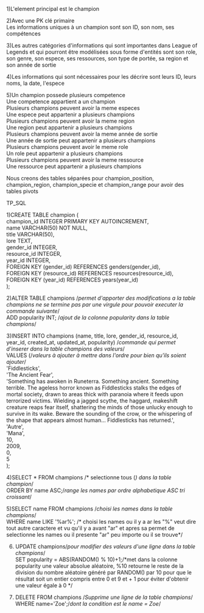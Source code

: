 1)L'element principal est le champion

2)Avec une PK clé primaire  
Les informations uniques à un champion sont son ID, son nom, ses compétences

3)Les autres catégories d'informations qui sont importantes dans League of Legends et qui pourront être modélisées sous forme d'entités sont son role, son genre, son espece, ses ressources, son type de portée, sa region et son année de sortie

4)Les informations qui sont nécessaires pour les décrire sont leurs ID, leurs noms, la date, l'espece

5)Un champion possede plusieurs competence  
Une competence appartient a un champion  
Plusieurs champions peuvent avoir la meme especes  
Une espece peut appartenir a plusieurs champions  
Plusieurs champions peuvent avoir la meme region   
Une region peut appartenir a plusieurs champions  
Plusieurs champions peuvent avoir la meme année de sortie   
Une année de sortie peut appartenir a plusieurs champions  
Plusieurs champions peuvent avoir le meme role   
Un role peut appartenir a plusieurs champions  
Plusieurs champions peuvent avoir la meme ressource   
Une ressource peut appartenir a plusieurs champions  

Nous creons des tables séparées pour champion_position, champion_region, champion_specie et champion_range pour avoir des tables pivots

TP_SQL

1)CREATE TABLE champion (  
	champion_id INTEGER PRIMARY KEY AUTOINCREMENT,  
	name VARCHAR(50) NOT NULL,  
	title VARCHAR(50),  
	lore TEXT,  
	gender_id INTEGER,  
	resource_id INTEGER,  
	year_id INTEGER,  
	FOREIGN KEY (gender_id) REFERENCES genders(gender_id),  
	FOREIGN KEY (resource_id) REFERENCES resources(resource_id),  
	FOREIGN KEY (year_id) REFERENCES years(year_id)  
);  

2)ALTER TABLE champions /*permet d'apporter des modifications a la table champions ne se termine pas par une virgule pour pouvoir executer la commande suivante*/  
ADD popularity INT; /*ajout de la colonne popularity dans la table champions*/  

3)INSERT INTO champions (name, title, lore, gender_id, resource_id, year_id, created_at, updated_at, popularity) /*commande qui permet d'inserer dans la table champions des valeurs*/  
VALUES (/*valeurs à ajouter à mettre dans l'ordre pour bien qu'ils soient ajouter*/  
    'Fiddlesticks',  
    'The Ancient Fear',  
    'Something has awoken in Runeterra. Something ancient. Something terrible. The ageless horror known as Fiddlesticks stalks the edges of mortal society, drawn to areas thick with paranoia where it feeds upon terrorized victims. Wielding a jagged scythe, the haggard, makeshift creature reaps fear itself, shattering the minds of those unlucky enough to survive in its wake. Beware the sounding of the crow, or the whispering of the shape that appears almost human... Fiddlesticks has returned.',  
    'Autre',  
    'Mana',  
    10,  
    2009,  
    0,  
    5  
);  

4)SELECT * FROM champions /* selectionne tous (*) dans la table champion*/  
ORDER BY name ASC;/*range les names par ordre alphabetique ASC tri croissant*/  

5)SELECT name FROM champions /*choisi les names dans la table champions*/  
WHERE name LIKE '%ar%'; /* choisi les names ou il y a ar les "%" veut dire tout autre caractere et vu qu'il y a avant "ar" et apres sa permet de selectionne les names ou il presente "ar" peu importe ou il se trouve*/  

6)  UPDATE champions/*pour modifier des valeurs d'une ligne dans la table champions*/  
 SET popularity = ABS(RANDOM() % 10)+1;/*met dans la colonne popularity une valeur absolue aléatoire, %10 retourne le reste de la division du nombre aléatoire généré par RANDOM() par 10 pour que le résultat soit un entier compris entre 0 et 9 et + 1 pour éviter d'obtenir une valeur égale à 0 */  
 
8)  DELETE FROM champions /*Supprime une ligne de la table champions*/  
     WHERE name='Zoe';/*dont la condition est le name = Zoe*/  
